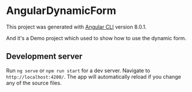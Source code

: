 # AngularDynamicForm

This project was generated with [Angular CLI](https://github.com/angular/angular-cli) version 8.0.1.


And it's a Demo project which used to show how to use the dynamic form.


## Development server

Run `ng serve` or `npm run start` for a dev server. Navigate to `http://localhost:4200/`. The app will automatically reload if you change any of the source files.


